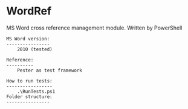 WordRef
=======

MS Word cross reference management module. Written by PowerShell

	MS Word version:
	----------------
		2010 (tested)

	Reference:
	----------
		Pester as test framework

	How to run tests:
	-----------------
		.\RunTests.ps1
	Folder structure:
	----------------
	
	